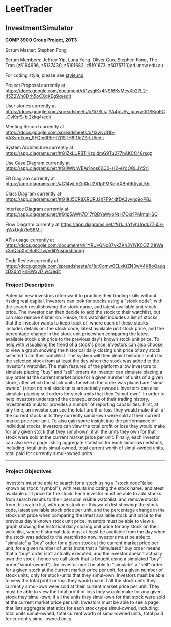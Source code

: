 # LeetTrader

## InvestmentSimulator
**COMP 3900 Group Project, 20T3**

Scrum Master: Stephen Fong

Scrum Members: Jeffrey Yip, Luna Yang, Oliver Guo, Stephen Fong, The Tran {z5194996, z5137430, z5191682, z5191673, z5075710}ad.unsw.edu.au

For coding style, please see [style.md](style.md)

Project Proposal currently at https://docs.google.com/document/d/1zsgIKx4NSf6KvMcyXh27L2-45Z2Wn8Drh5oCXqKEg9g/edit

User stories currently at https://docs.google.com/spreadsheets/d/1i7SLrJjYA4pUAy_juoyw0GSKjq9C_CvKsfS-bi2kkq4/edit

Meeting Record currently at https://docs.google.com/spreadsheets/d/13wvUGb-VASsreEom_8FQIn0RhHlZj1STH8I1AjZZrLU/edit

System Architecture currently at https://app.diagrams.net/#G1ZkLURBTiKzgldmG9Tu277hAKCC48rsgz

Use Case Diagram currently at https://app.diagrams.net/#G1lWNhVEAr1oos60C0-sI2-eYgOQLJYSt1

ER Diagram currently at https://app.diagrams.net/#G14wLbZnKkU2A1pPMKqlVXBp0KtjyaL5bI

Class Diagram currently at https://app.diagrams.net/#G1ItJ5CR8XRURJ2h7F94dfDA3yyno9oPBJ

Interface Diagram currently at https://app.diagrams.net/#G1p5AWh7D17fQBYaWxoNrH7Oxr1PMmqHSO

Flow Diagram currently at https://app.diagrams.net/#G1JiLYfyhUndb77u5k-gWxUgk7IeS6M-jj

APIs usage currently at https://docs.google.com/document/d/1YRUvGNo87vkZKh3YlYKCOZl21fWax3nQcpXpfBu9C1w/edit?usp=sharing

Code Review currently at https://docs.google.com/spreadsheets/d/1utComw0ELxKtZN3wX4K8oQauqzD2dnYj-nBWxyI7iw4/edit

### Project Description
Potential new investors often want to practice their trading skills without risking real capital.
Investors can look for stocks using a "stock code", with the search resultshowing the stock name,
and latest available unit stock price. The investor can then decide to add the stock to their watchlist,
but can also remove it later on. Hence, this watchlist includes a list of stocks that the investor wants to keep track of,
where each of these stocks includes details on: the stock code, latest available unit stock price,
and the percentage change in the stock unit pricewhen comparing the latest available stock unit price to the previous day's
known stock unit price. To help with visualising the trend of a stock's price, investors can 
also choose to view a graph showing the historical daily closing unit price of any stock 
selected from their watchlist. The system will then depict historical data for the selected 
stock from at least the day when the stock was added to the investor's watchlist. The main 
features of the platform allow investors to simulate placing "buy" and "sell" orders.An 
investor can simulate placing a buy order at the current market price for a given number of 
units of a given stock, after which the stock units for which the order was placed are "simul-
owned" (since no real stock units are actually owned). Investors can also simulate placing sell 
orders for stock units that they "simul-own". In order to help investors understand the 
consequences of their trading history, InvestmentSimulator provides a number of reporting 
capabilities. First, at any time, an investor can see the total profit or loss they would make 
if all of the current stock units they currently simul-own were sold at their current market 
price per unit. To also gain some insight into the performance of individual stocks, investors 
can view the total profit or loss they would make for any given stock that they simul-own, if 
all the units they own for that stock were sold at the current market price per unit. Finally, 
each investor can also see a page listing aggregate statistics for each simul-ownedstock, 
including: total units simul-owned, total current worth of simul-owned units, total paid for 
currently simul-owned units.

---

### Project Objectives
Investors must be able to search for a stock using a "stock code"(also known as stock 
“symbol”), with results indicating the stock name, andlatest available unit price for the 
stock. Each investor must be able to add stocks from search results to their personal visible 
watchlist, and remove stocks from this watch list, with each stock on this watch list showing: 
the stock code, latest available stock price per unit, and the percentage change in the stock 
unit price when comparing the latest available stock unit price to the previous day's known 
stock unit price.Investors must be able to view a graph showing the historical daily closing 
unit price for any stock on their watchlist, where historical data must at least be available 
from the day when the stock was added to the watchlistto now.Investors must be able to 
"simulate" a "buy" order for a given stock at the current market price per unit, for a given 
number of units (note that a "simulated" buy order means that a "buy" order isn't actually 
executed, and the investor doesn't actually own the stock -hence we call stock that is bought 
using a simulated "buy" order "simul-owned"). An investor must be able to "simulate" a "sell" 
order for a given stock at the current market price per unit, for a given number of stock 
units, only for stock-units that they simul-own. Investors must be able to view the total 
profit or loss they would make if all the stock units they currently simul-own were sold at 
their current market price per unit. They must be able to view the total profit or loss they w
ould make for any given stock they simul-own, if all the units they simul-own for that stock were sold at the current market price per unit. Investors must be able to see a page that 
lists aggregate statistics for each stock type simul-owned, including: total units simul-owned, 
total current worth of simul-owned units, total paid for currently simul-owned units.

